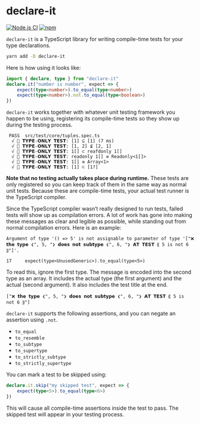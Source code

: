 # declare-it

[![Node.js CI](https://github.com/GregRos/declare-it/actions/workflows/push.yaml/badge.svg)](https://github.com/GregRos/declare-it/actions/workflows/push.yaml)
[![npm](https://img.shields.io/npm/v/declare-it)](https://www.npmjs.com/package/declare-it)

`declare-it` is a TypeScript library for writing compile-time tests for your type declarations.

```bash
yarn add -D declare-it
```

Here is how using it looks like:

```ts
import { declare, type } from "declare-it"
declare.it("number is number", expect => {
    expect(type<number>).to_equal(type<number>)
    expect(type<number>).not.to_equal(type<boolean>)
})
```

`declare-it` works together with whatever unit testing framework you happen to be using, registering its compile-time tests so they show up during the testing process.

```
 PASS  src/test/core/tuples.spec.ts
  √ 💭 𝗧𝗬𝗣𝗘-𝗢𝗡𝗟𝗬 𝗧𝗘𝗦𝗧: [1] ⊆ [1] (7 ms)
  √ 💭 𝗧𝗬𝗣𝗘-𝗢𝗡𝗟𝗬 𝗧𝗘𝗦𝗧: [1, 2] ⊈ [2, 1]
  √ 💭 𝗧𝗬𝗣𝗘-𝗢𝗡𝗟𝗬 𝗧𝗘𝗦𝗧: 1[] ⊂ reafdonly 1[]
  √ 💭 𝗧𝗬𝗣𝗘-𝗢𝗡𝗟𝗬 𝗧𝗘𝗦𝗧: readonly 1[] ≡ Readonly<1[]>
  √ 💭 𝗧𝗬𝗣𝗘-𝗢𝗡𝗟𝗬 𝗧𝗘𝗦𝗧: 1[] ≡ Array<1>
  √ 💭 𝗧𝗬𝗣𝗘-𝗢𝗡𝗟𝗬 𝗧𝗘𝗦𝗧: [1] ⊂ [1?]
```

**Note that no testing actually takes place during runtime.** These tests are only registered so you can keep track of them in the same way as normal unit tests. Because these are compile-time tests, your actual test runner is the TypeScript compiler.

Since the TypeScript compiler wasn’t really designed to run tests, failed tests will show up as compilation errors. A lot of work has gone into making these messages as clear and legible as possible, while standing out from normal compilation errors. Here is an example:

```
Argument of type '() => 5' is not assignable to parameter of type '["❌ 𝘁𝗵𝗲 𝘁𝘆𝗽𝗲 ❮", 5, "❯ 𝗱𝗼𝗲𝘀 𝗻𝗼𝘁 𝘀𝘂𝗯𝘁𝘆𝗽𝗲 ❮", 6, "❯ 𝗔𝗧 𝗧𝗘𝗦𝗧 ⸨ 5 is not 6 ⸩"]'.

17     expect(type<UnusedGeneric>).to_equal(type<5>)
```

To read this, ignore the first type. The message is encoded into the second type as an array. It includes the actual type (the first argument) and the actual (second argument). It also includes the test title at the end.

```
["❌ 𝘁𝗵𝗲 𝘁𝘆𝗽𝗲 ❮", 5, "❯ 𝗱𝗼𝗲𝘀 𝗻𝗼𝘁 𝘀𝘂𝗯𝘁𝘆𝗽𝗲 ❮", 6, "❯ 𝗔𝗧 𝗧𝗘𝗦𝗧 ⸨ 5 is not 6 ⸩"]
```

`declare-it` supports the following assertions, and you can negate an assertion using `.not`.

-   `to_equal`
-   `to_resemble`
-   `to_subtype`
-   `to_supertype`
-   `to_strictly_subtype`
-   `to_strictly_supertype`

You can mark a test to be skipped using:

```ts
declare.it.skip("my skipped test", expect => {
    expect(type<5>).to_equal(type<6>)
})
```

This will cause all compile-time assertions inside the test to pass. The skipped test will appear in your testing process.
